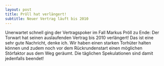 ```yaml
---
layout: post
title: Pröll hat verlängert!
subtitle: Neuer Vertrag läuft bis 2010
---
```


Unerwartet schnell ging der Vertragspoker im Fall Markus Pröll zu Ende: Der Torwart hat seinen auslaufenden Vertrag bis 2010 verlängert! Das ist eine sehr gute Nachricht, denke ich. Wir haben einen starken Torhüter halten können und zudem noch vor dem Rückrundenstart einen möglichen Störfaktor aus dem Weg geräumt. Die täglichen Spekulationen sind damit jedenfalls beendet!


